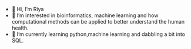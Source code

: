 - 👋 Hi, I’m Riya
- 👀 I’m interested in bioinformatics, machine learning and how computational methods can be applied to better understand the human health.
- 🌱 I’m currently learning python,machine learning and dabbling a bit into SQL.


<!---
Riyaaa1/Riyaaa1 is a ✨ special ✨ repository because its `README.md` (this file) appears on your GitHub profile.
You can click the Preview link to take a look at your changes.
--->
